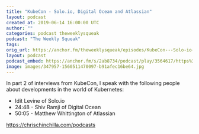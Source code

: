 ```yaml
---
title: "KubeCon - Solo.io, Digital Ocean and Atlassian"
layout: podcast
created_at: 2019-06-14 16:00:00 UTC
author: ""
categories: podcast theweeklysqueak
podcast: "The Weekly Squeak"
tags:
orig_url: https://anchor.fm/theweeklysqueak/episodes/KubeCon---Solo-io--Digital-Ocean-and-Atlassian-e4b9k9
layout: podcast
podcast_embed: https://anchor.fm/s/2ab8734/podcast/play/3564617/https%3A%2F%2Fd3ctxlq1ktw2nl.cloudfront.net%2Fstaging%2F2019-5-14%2F16963718-44100-2-b0462cd2cf58c.m4a
image: images/347957-1560511470097-b91afec16be64.jpg
---
```

In part 2 of interviews from KubeCon, I speak with the following people about developments in the world of Kubernetes:

- Idit Levine of Solo.io
- 24:48 - Shiv Ramji of Digital Ocean&nbsp;
- 50:05 - Matthew Whittington of Atlassian

https://chrischinchilla.com/podcasts
